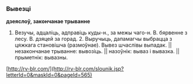 ### Вывезці
**дзеяслоў, закончанае трыванне**

1. Везучы, адцаліць, адправіць куды-н., за межы чаго-н. В. бярвенне з лесу. В. дзяцей за горад. 2. Выручыць, дапамагчы выбрацца з цяжкага становішча (размоўнае). Вывез шчаслівы выпадак. || незакончанае трыванне: вывозіць. || назоўнік: вываз і вывазка. || прыметнік: вывазны.

<a rel="author">[http://rv-blr.com/](http://rv-blr.com/slounik.jsp?letterId=0&maskId=0&pageId=565)</a>
